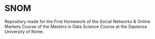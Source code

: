 # SNOM
Repository made for the First Homework of the Social Networks &amp; Online Markets Course of the Masters in Data Science Course at the Sapienza University of Rome.
